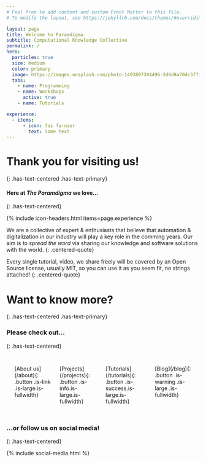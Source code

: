 ```yaml
---
# Feel free to add content and custom Front Matter to this file.
# To modify the layout, see https://jekyllrb.com/docs/themes/#overriding-theme-defaults

layout: page
title: Welcome to Paramdigma
subtitle: Computational Knowledge Collective
permalink: /
hero:
  particles: true
  size: medium
  color: primary
  image: https://images.unsplash.com/photo-1493807394496-2d6d8a70dc5f?ixlib=rb-1.2.1&ixid=eyJhcHBfaWQiOjEyMDd9&auto=format&fit=crop&w=2700&q=80
  tabs:
    - name: Programming
    - name: Workshops
      active: true
    - name: Tutorials

experience:
  - items:
      - icon: fas fa-user
        text: Some text
---
```


# Thank you for visiting us!
{: .has-text-centered .has-text-primary}

#### Here at _**The Paramdigma**_ we love...
{: .has-text-centered}

{% include icon-headers.html items=page.experience %}

We are a collective of expert & enthusiasts that believe that automation & digitalization in our industry will play a key role in the comming years. Our aim is to _spread the word_ via sharing our knowledge and software solutions with the world.
{: .centered-quote}

Every single tutorial, video, we share freely will be covered by an Open Source license, usually MIT, so you can use it as you seem fit, no strings attached!
{: .centered-quote}

# Want to know more?
{: .has-text-centered .has-text-primary}

### Please check out...
{: .has-text-centered}

<div class="columns" style="padding-bottom:2em;padding-top:2em;">
<div class="column"></div>
<div class="column has-text-centered" markdown="1">
[About us](/about){: .button .is-link .is-large.is-fullwidth}
</div>
<div class="column has-text-centered" markdown="1">
[Projects](/projects){: .button .is-info.is-large.is-fullwidth}
</div>
<div class="column has-text-centered" markdown="1">
[Tutorials](/tutorials){: .button .is-success.is-large.is-fullwidth}
</div>
<div class="column has-text-centered" markdown="1">
[Blog](/blog){: .button .is-warning .is-large .is-fullwidth}
</div>
<div class="column"></div>
</div>

### ...or follow us on social media!
{: .has-text-centered}

{% include social-media.html %}

<!-- {% include net-fiddle.html code="sOf7Rf" height="450px" %} -->
